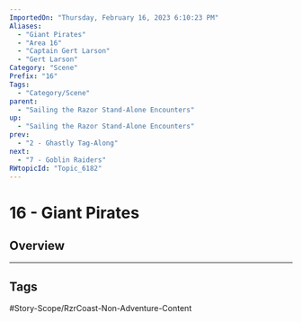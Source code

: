 ```yaml
---
ImportedOn: "Thursday, February 16, 2023 6:10:23 PM"
Aliases:
  - "Giant Pirates"
  - "Area 16"
  - "Captain Gert Larson"
  - "Gert Larson"
Category: "Scene"
Prefix: "16"
Tags:
  - "Category/Scene"
parent:
  - "Sailing the Razor Stand-Alone Encounters"
up:
  - "Sailing the Razor Stand-Alone Encounters"
prev:
  - "2 - Ghastly Tag-Along"
next:
  - "7 - Goblin Raiders"
RWtopicId: "Topic_6182"
---
```

# 16 - Giant Pirates
## Overview

---
## Tags
#Story-Scope/RzrCoast-Non-Adventure-Content

